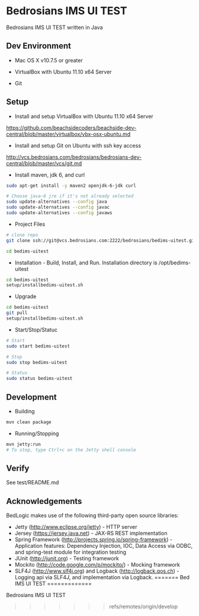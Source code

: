 
Bedrosians IMS UI TEST
=============

Bedrosians IMS UI TEST written in Java


## Dev Environment

* Mac OS X v10.7.5 or greater

* VirtualBox with Ubuntu 11.10 x64 Server

* Git


## Setup

* Install and setup VirtualBox with Ubuntu 11.10 x64 Server

https://github.com/beachsidecoders/beachside-dev-central/blob/master/virtualbox/vbx-osx-ubuntu.md

* Install and setup Git on Ubuntu with ssh key access 

http://vcs.bedrosians.com/bedrosians/bedrosians-dev-central/blob/master/vcs/git.md

* Install maven, jdk 6, and curl

```sh
sudo apt-get install -y maven2 openjdk-6-jdk curl

# Choose java-6 jre if it's not already selected
sudo update-alternatives --config java
sudo update-alternatives --config javac
sudo update-alternatives --config javaws
```

* Project Files

```sh
# clone repo
git clone ssh://git@vcs.bedrosians.com:2222/bedrosians/bedims-uitest.git

cd bedims-uitest
```

* Installation - Build, Install, and Run. Installation directory is /opt/bedims-uitest

```sh
cd bedims-uitest
setup/installbedims-uitest.sh
```

* Upgrade

```sh
cd bedims-uitest
git pull
setup/installbedims-uitest.sh
```

* Start/Stop/Statuc

```sh
# Start
sudo start bedims-uitest

# Stop
sudo stop bedims-uitest

# Status
sudo status bedims-uitest
```

## Development

* Building

```sh
mvn clean package
```

* Running/Stopping

```sh
mvn jetty:run
# To stop, type Ctrl+c on the Jetty shell console
```

## Verify

See test/README.md

## Acknowledgements
BedLogic makes use of the following third-party open source libraries:

* Jetty (http://www.eclipse.org/jetty) - HTTP server
* Jersey (https://jersey.java.net) - JAX-RS REST implementation
* Spring Framework (http://projects.spring.io/spring-framework) - Application features: Dependency Injection, IOC, Data Access via ODBC, and spring-test module for integration testing
* JUnit (http://junit.org) - Testing framework
* Mockito (http://code.google.com/p/mockito/) - Mocking framework
* SLF4J (http://www.slf4j.org) and Logback (http://logback.qos.ch) - Logging api via SLF4J, and implementation via Logback.
=======
Bed IMS UI TEST
=============

Bedrosians IMS UI TEST


>>>>>>> refs/remotes/origin/develop
